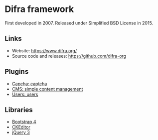 # Difra framework

First developed in 2007.
Released under Simplified BSD License in 2015.

## Links
- Website: https://www.difra.org/
- Source code and releases: https://github.com/difra-org

## Plugins
- [Capcha: captcha](https://github.com/difra-org/capcha)
- [CMS: simple content management](https://github.com/difra-org/cms)
- [Users: users](https://github.com/difra-org/users)

## Libraries
- [Bootstrap 4](https://github.com/difra-org/bootstrap4)
- [CKEditor](https://github.com/difra-org/editor)
- [jQuery 3](https://github.com/difra-org/jquery3)
